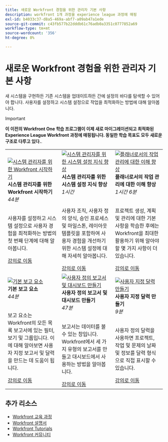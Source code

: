 ```yaml
---
title: 새로운 Workfront 경험을 위한 관리자 기본 사항
description: workfront 1개 과정을 experience league 과정에 매핑
exl-id: b4033c37-d8a5-469a-abf7-a09ab47a1ede
source-git-commit: c43fb577b22dddb61c76adb0a3351c0777852a69
workflow-type: tm+mt
source-wordcount: '356'
ht-degree: 0%

---
```


# 새로운 Workfront 경험을 위한 관리자 기본 사항

새 시스템을 구현하든 기존 시스템을 업데이트하든 간에 설정의 바다를 탐색할 수 있어야 합니다. 사용자를 설정하고 시스템 설정으로 작업을 최적화하는 방법에 대해 알아봅니다.

>[!IMPORTANT]
>
>**이 이전의 Workfront One 학습 프로그램이 이제 새로 마이그레이션되고 최적화된 Experience League Workfront 과정에 매핑됩니다.  동일한 학습 목표도 모두 새로운 구조로 다루고 있다.**.

<table>
  <tr>
   <td>
      <a href="https://experienceleague.adobe.com/?recommended=Workfront-A-1-2022.1.admin">
      <img alt="시스템 관리자를 위한 Workfront 시작하기" src="https://cdn.experienceleague.adobe.com/thumb/get-started-with-workfront-for-system-administrators.png"/>
      </a>
      <div>
         <strong>시스템 관리자를 위한 Workfront 시작하기</strong></a>
         <br/><em>44분</em>
      </div>
      <p>
        <br/>
         사용자를 설정하고 시스템 설정으로 사용자 경험을 최적화하는 방법의 첫 번째 단계에 대해 알아봅니다.
      </p>
      <a  rel="noreferrer" target="_blank" href="https://experienceleague.adobe.com/?recommended=Workfront-A-1-2022.1.admin" class="spectrum-Button spectrum-Button--primary spectrum-Button--sizeM">
      <span class="spectrum-Button-label has-no-wrap has-text-weight-bold">강의로 이동</span>
      </a>
   </td>   
   <td>
      <a href="https://experienceleague.adobe.com/?recommended=Workfront-A-1-2022.2.admin">
      <img alt="시스템 관리자를 위한 시스템 설정 지식 향상" src="https://cdn.experienceleague.adobe.com/thumb/further-your-system-settings-knowledge-for-system-administrators.png"/>
      </a>
      <div>
         <strong>시스템 관리자를 위한 시스템 설정 지식 향상</strong></a>
         <br/><em>1시간</em>
      </div>
      <p>
        <br/>
         사용자 조직, 사용자 정의 양식, 승인 프로세스 및 마일스톤, 레이아웃 템플릿을 포함하여 사용자 경험을 개선하기 위한 시스템 설정에 대해 자세히 알아봅니다.
      </p>
      <a  rel="noreferrer" target="_blank" href="https://experienceleague.adobe.com/?recommended=Workfront-A-1-2022.2.admin" class="spectrum-Button spectrum-Button--primary spectrum-Button--sizeM">
      <span class="spectrum-Button-label has-no-wrap has-text-weight-bold">강의로 이동</span>
      </a>
   </td>
    <td>
      <a href="https://experienceleague.adobe.com/?recommended=Workfront-U-1-2022.3.planners">
      <img alt="플래너로서의 작업 관리에 대한 이해 향상" src="https://cdn.experienceleague.adobe.com/thumb/further-understanding-of-managing-work-as-a-planner.png"/>
      </a>
      <div>
         <strong>플래너로서의 작업 관리에 대한 이해 향상</strong></a>
         <br/><em>1시간 6분</em>
      </div>
      <p>
        <br/>
         프로젝트 생성, 계획 및 관리에 대한 기본 사항을 학습한 후에는 Workfront을 최대한 활용하기 위해 알아야 할 몇 가지 사항이 더 있습니다.
      </p>
      <a  rel="noreferrer" target="_blank" href="https://experienceleague.adobe.com/?recommended=Workfront-U-1-2022.3.planners" class="spectrum-Button spectrum-Button--primary spectrum-Button--sizeM">
      <span class="spectrum-Button-label has-no-wrap has-text-weight-bold">강의로 이동</span>
      </a>
   </td>
  </tr>
  <tr>
   <td>
      <a href="https://experienceleague.adobe.com/?recommended=Workfront-U-1-2022.1.reporting">
      <img alt="기본 보고 요소" src="https://cdn.experienceleague.adobe.com/thumb/basic-reporting-elements.png"/>
      </a>
      <div>
         <strong>기본 보고 요소</strong></a>
         <br/><em>44분</em>
      </div>
      <p>
        <br/>
         보고 요소는 Workfront의 모든 목록 보고서에 있는 필터, 보기 및 그룹입니다. 이에 대해 알아보면 사용자 지정 보고서 및 달력을 만드는 데 도움이 됩니다.
      </p>
      <a  rel="noreferrer" target="_blank" href="https://experienceleague.adobe.com/?recommended=Workfront-U-1-2022.1.reporting" class="spectrum-Button spectrum-Button--primary spectrum-Button--sizeM">
      <span class="spectrum-Button-label has-no-wrap has-text-weight-bold">강의로 이동</span>
      </a>
   </td>
   <td>
      <a href="https://experienceleague.adobe.com/?recommended=Workfront-U-1-2022.3.reporting">
      <img alt="사용자 정의 보고서 및 대시보드 만들기" src="https://cdn.experienceleague.adobe.com/thumb/create-custom-reports-and-dashboards.png"/>
      </a>
      <div>
         <strong>사용자 정의 보고서 및 대시보드 만들기</strong></a>
         <br/><em>47분</em>
      </div>
      <p>
        <br/>
         보고서는 데이터를 볼 수 있는 창입니다. Workfront에서 세 가지 유형의 보고서를 만들고 대시보드에서 사용하는 방법을 알아봅니다.
      </p>
      <a  rel="noreferrer" target="_blank" href="https://experienceleague.adobe.com/?recommended=Workfront-U-1-2022.3.reporting" class="spectrum-Button spectrum-Button--primary spectrum-Button--sizeM">
      <span class="spectrum-Button-label has-no-wrap has-text-weight-bold">강의로 이동</span>
      </a>
   </td>
   <td>
      <a href="https://experienceleague.adobe.com/?recommended=Workfront-U-1-2022.4.reporting">
      <img alt="사용자 지정 달력 만들기" src="https://cdn.experienceleague.adobe.com/thumb/create-a-custom-calendar.png"/>
      </a>
      <div>
         <strong>사용자 지정 달력 만들기</strong></a>
         <br/><em>9분</em>
      </div>
      <p>
        <br/>
         사용자 정의 달력을 사용하면 프로젝트, 작업 및 문제의 날짜 및 정보를 달력 형식으로 직접 표시할 수 있습니다.
      </p>
      <a  rel="noreferrer" target="_blank" href="https://experienceleague.adobe.com/?recommended=Workfront-U-1-2022.4.reporting" class="spectrum-Button spectrum-Button--primary spectrum-Button--sizeM">
      <span class="spectrum-Button-label has-no-wrap has-text-weight-bold">강의로 이동</span>
      </a>
   </td>      
  </tr>

</table>

## 추가 리소스

* [Workfront 교육 과정](https://experienceleague.adobe.com/?lang=en&amp;Solution=Workfront#courses)
* [Workfront 설명서](https://experienceleague.adobe.com/docs/workfront.html)
* [Workfront Tutorials](https://experienceleague.adobe.com/docs/workfront-learn/tutorials-workfront/home.html)
* [Workfront 커뮤니티](https://experienceleaguecommunities.adobe.com/t5/workfront/ct-p/workfront)
